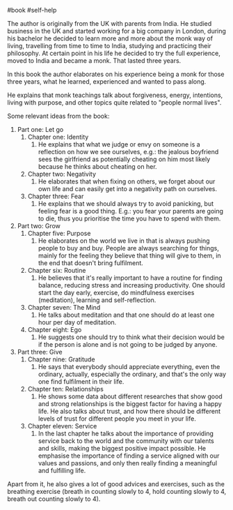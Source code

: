 #book #self-help 

The author is originally from the UK with parents from India. He studied business in the UK and started working for a big company in London, during his bachelor he decided to learn more and more about the monk way of living, travelling from time to time to India, studying and practicing their philosophy. At certain point in his life he decided to try the full experience, moved to India and became a monk. That lasted three years.

In this book the author elaborates on his experience being a monk for those three years, what he learned, experienced and wanted to pass along.

He explains that monk teachings talk about forgiveness, energy, intentions, living with purpose, and other topics quite related to "people normal lives".

Some relevant ideas from the book:

1. Part one: Let go
	1. Chapter one: Identity
		1. He explains that what we judge or envy on someone is a reflection on how we see ourselves, e.g.: the jealous boyfriend sees the girlfriend as potentially cheating on him most likely because he thinks about cheating on her.
	2. Chapter two: Negativity
		1. He elaborates that when fixing on others, we forget about our own life and can easily get into a negativity path on ourselves.
	3. Chapter three: Fear
		1. He explains that we should always try to avoid panicking, but feeling fear is a good thing. E.g.: you fear your parents are going to die, thus you prioritise the time you have to spend with them.
2. Part two: Grow
	1. Chapter five: Purpose
		1. He elaborates on the world we live in that is always pushing people to buy and buy. People are always searching for things, mainly for the feeling they believe that thing will give to them, in the end that doesn't bring fulfilment.
	2. Chapter six: Routine
		1. He believes that it's really important to have a routine for finding balance, reducing stress and increasing productivity. One should start the day early, exercise, do mindfulness exercises (meditation), learning and self-reflection.
	3. Chapter seven: The Mind
		1. He talks about meditation and that one should do at least one hour per day of meditation.
	4. Chapter eight: Ego
		1. He suggests one should try to think what their decision would be if the person is alone and is not going to be judged by anyone.
3. Part three: Give
	1. Chapter nine: Gratitude
		1. He says that everybody should appreciate everything, even the ordinary, actually, especially the ordinary, and that's the only way one find fulfilment in their life.
	2. Chapter ten: Relationships
		1. He shows some data about different researches that show good and strong relationships is the biggest factor for having a happy life. He also talks about trust, and how there should be different levels of trust for different people you meet in your life.
	3. Chapter eleven: Service
		1. In the last chapter he talks about the importance of providing service back to the world and the community with our talents and skills, making the biggest positive impact possible. He emphasise the importance of finding a service aligned with our values and passions, and only then really finding a meaningful and fulfilling life.

Apart from it, he also gives a lot of good advices and exercises, such as the breathing exercise (breath in counting slowly to 4, hold counting slowly to 4, breath out counting slowly to 4).
